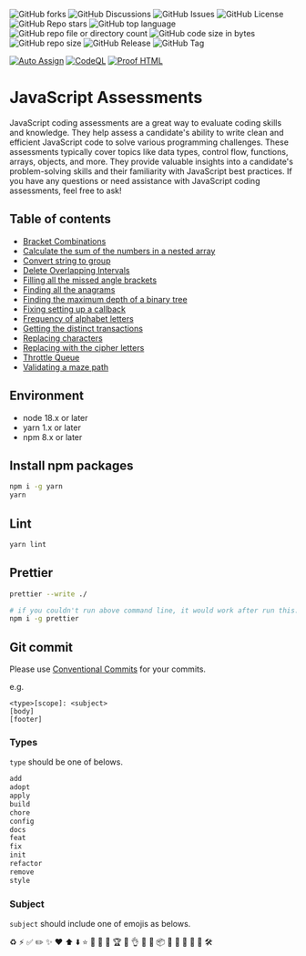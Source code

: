 ![GitHub forks](https://img.shields.io/github/forks/james-gates-0212/js-assessments?style=flat)
![GitHub Discussions](https://img.shields.io/github/discussions/james-gates-0212/js-assessments)
![GitHub Issues](https://img.shields.io/github/issues/james-gates-0212/js-assessments)
![GitHub License](https://img.shields.io/github/license/james-gates-0212/js-assessments)
![GitHub Repo stars](https://img.shields.io/github/stars/james-gates-0212/js-assessments?style=flat)
![GitHub top language](https://img.shields.io/github/languages/top/james-gates-0212/js-assessments)
![GitHub repo file or directory count](https://img.shields.io/github/directory-file-count/james-gates-0212/js-assessments)
![GitHub code size in bytes](https://img.shields.io/github/languages/code-size/james-gates-0212/js-assessments)
![GitHub repo size](https://img.shields.io/github/repo-size/james-gates-0212/js-assessments)
![GitHub Release](https://img.shields.io/github/v/release/james-gates-0212/js-assessments)
![GitHub Tag](https://img.shields.io/github/v/tag/james-gates-0212/js-assessments)

[![Auto Assign](https://github.com/james-gates-0212/js-assessments/actions/workflows/auto-assign.yml/badge.svg)](https://github.com/james-gates-0212/js-assessments/actions/workflows/auto-assign.yml)
[![CodeQL](https://github.com/james-gates-0212/js-assessments/actions/workflows/codeql.yml/badge.svg)](https://github.com/james-gates-0212/js-assessments/actions/workflows/codeql.yml)
[![Proof HTML](https://github.com/james-gates-0212/js-assessments/actions/workflows/proof-html.yml/badge.svg)](https://github.com/james-gates-0212/js-assessments/actions/workflows/proof-html.yml)

# JavaScript Assessments

JavaScript coding assessments are a great way to evaluate coding skills and knowledge. They help assess a candidate's ability to write clean and efficient JavaScript code to solve various programming challenges. These assessments typically cover topics like data types, control flow, functions, arrays, objects, and more. They provide valuable insights into a candidate's problem-solving skills and their familiarity with JavaScript best practices. If you have any questions or need assistance with JavaScript coding assessments, feel free to ask!

## Table of contents

- [Bracket Combinations](bracket-combinations)
- [Calculate the sum of the numbers in a nested array](calculate-the-sum-of-the-numbers-in-a-nested-array)
- [Convert string to group](convert-string-to-group)
- [Delete Overlapping Intervals](delete-overlapping-intervals)
- [Filling all the missed angle brackets](filling-all-the-missed-angle-brackets)
- [Finding all the anagrams](finding-all-the-anagrams)
- [Finding the maximum depth of a binary tree](finding-the-maximum-depth-of-a-binary-tree)
- [Fixing setting up a callback](fixing-setting-up-a-callback)
- [Frequency of alphabet letters](frequency-of-alphabet-letters)
- [Getting the distinct transactions](getting-the-distinct-transactions)
- [Replacing characters](replacing-characters)
- [Replacing with the cipher letters](replacing-with-the-cipher-letters)
- [Throttle Queue](throttle-queue)
- [Validating a maze path](validating-a-maze-path)

## Environment

- node 18.x or later
- yarn 1.x or later
- npm 8.x or later

## Install npm packages

```bash
npm i -g yarn
yarn
```

## Lint

```bash
yarn lint
```

## Prettier

```bash
prettier --write ./
```

```bash
# if you couldn't run above command line, it would work after run this...
npm i -g prettier
```

## Git commit

Please use [Conventional Commits](https://www.conventionalcommits.org/en/v1.0.0/) for your commits.

e.g.

```commit
<type>[scope]: <subject>
[body]
[footer]
```

### Types

`type` should be one of belows.

```bash
add
adopt
apply
build
chore
config
docs
feat
fix
init
refactor
remove
style
```

### Subject

`subject` should include one of emojis as belows.

♻️
⚡️
✅
✏️
✨
❤️
⬆️
⬇️
⭐️
🌈
🎁
🎉
🏆
🐞
👌
📓
📝
📦
🔀
🔖
🚀
🚧
🚨
🛠️
